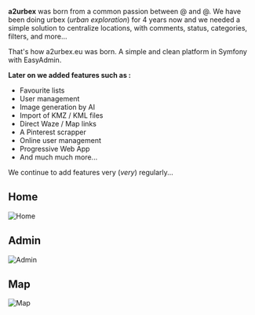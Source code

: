 **a2urbex** was born from a common passion between @ and @. We have been doing urbex (*urban exploration*) for 4 years now and we needed a simple solution to centralize locations, with comments, status, categories, filters, and more... 

That's how a2urbex.eu was born. A simple and clean platform in Symfony with EasyAdmin.

**Later on we added features such as :** 

- Favourite lists 
- User management 
- Image generation by AI 
- Import of KMZ / KML files  
- Direct Waze / Map links 
- A Pinterest scrapper 
- Online user management 
- Progressive Web App 
- And much much more... 

We continue to add features very (*very*) regularly... 

## Home
![Home](https://cdn.discordapp.com/attachments/778932989693526038/1093964003207823370/Capture_decran_2023-04-07_a_20.21.48.png)
## Admin
![Admin](https://cdn.discordapp.com/attachments/778932989693526038/1093964017875308584/Capture_decran_2023-04-07_a_20.21.58.png)
## Map
![Map](https://cdn.discordapp.com/attachments/778932989693526038/1093964112846913536/Capture_decran_2023-04-07_a_20.22.36.png)
